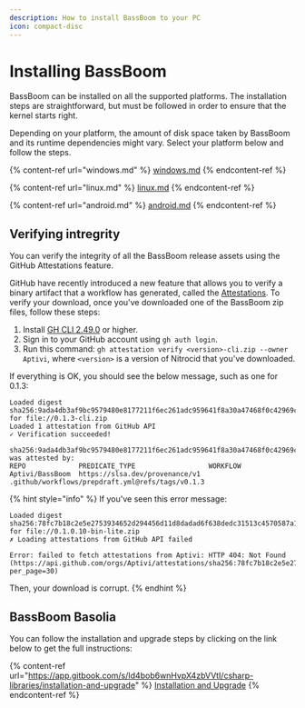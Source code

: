 ```yaml
---
description: How to install BassBoom to your PC
icon: compact-disc
---
```


# Installing BassBoom

BassBoom can be installed on all the supported platforms. The installation steps are straightforward, but must be followed in order to ensure that the kernel starts right.

Depending on your platform, the amount of disk space taken by BassBoom and its runtime dependencies might vary. Select your platform below and follow the steps.

{% content-ref url="windows.md" %}
[windows.md](windows.md)
{% endcontent-ref %}

{% content-ref url="linux.md" %}
[linux.md](linux.md)
{% endcontent-ref %}

{% content-ref url="android.md" %}
[android.md](android.md)
{% endcontent-ref %}

## Verifying intregrity <a href="#verifying-intregrity" id="verifying-intregrity"></a>

You can verify the integrity of all the BassBoom release assets using the GitHub Attestations feature.

GitHub have recently introduced a new feature that allows you to verify a binary artifact that a workflow has generated, called the [Attestations](https://github.blog/2024-05-02-introducing-artifact-attestations-now-in-public-beta/). To verify your download, once you've downloaded one of the BassBoom zip files, follow these steps:

1. Install [GH CLI 2.49.0](https://github.com/cli/cli/releases/tag/v2.49.0) or higher.
2. Sign in to your GitHub account using `gh auth login`.
3. Run this command: `gh attestation verify <version>-cli.zip --owner Aptivi`, where `<version>` is a version of Nitrocid that you've downloaded.

If everything is OK, you should see the below message, such as one for 0.1.3:

```
Loaded digest sha256:9ada4db3af9bc9579480e8177211f6ec261adc959641f8a30a47468f0c42969c for file://0.1.3-cli.zip
Loaded 1 attestation from GitHub API
✓ Verification succeeded!

sha256:9ada4db3af9bc9579480e8177211f6ec261adc959641f8a30a47468f0c42969c was attested by:
REPO             PREDICATE_TYPE                  WORKFLOW
Aptivi/BassBoom  https://slsa.dev/provenance/v1  .github/workflows/prepdraft.yml@refs/tags/v0.1.3
```

{% hint style="info" %}
If you've seen this error message:

```
Loaded digest sha256:78fc7b18c2e5e2753934652d294456d11d8dadad6f638dedc31513c4570587a1 for file://0.1.0.10-bin-lite.zip
✗ Loading attestations from GitHub API failed

Error: failed to fetch attestations from Aptivi: HTTP 404: Not Found (https://api.github.com/orgs/Aptivi/attestations/sha256:78fc7b18c2e5e2753934652d294456d11d8dadad6f638dedc31513c4570587a1?per_page=30)
```

Then, your download is corrupt.
{% endhint %}

## BassBoom Basolia

You can follow the installation and upgrade steps by clicking on the link below to get the full instructions:

{% content-ref url="https://app.gitbook.com/s/Id4bob6wnHvpX4zbVVtI/csharp-libraries/installation-and-upgrade" %}
[Installation and Upgrade](https://app.gitbook.com/s/Id4bob6wnHvpX4zbVVtI/csharp-libraries/installation-and-upgrade)
{% endcontent-ref %}
